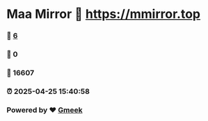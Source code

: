 # Maa Mirror :link: https://mmirror.top 
### :page_facing_up: [6](https://mmirror.top/tag.html) 
### :speech_balloon: 0 
### :hibiscus: 16607 
### :alarm_clock: 2025-04-25 15:40:58 
### Powered by :heart: [Gmeek](https://github.com/Meekdai/Gmeek)
